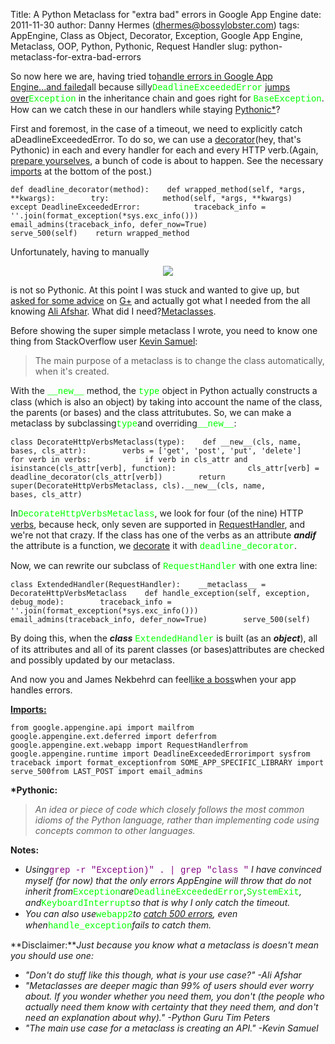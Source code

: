 Title: A Python Metaclass for "extra bad" errors in Google App Engine
date: 2011-11-30
author: Danny Hermes (dhermes@bossylobster.com)
tags: AppEngine, Class as Object, Decorator, Exception, Google App Engine, Metaclass, OOP, Python, Pythonic, Request Handler
slug: python-metaclass-for-extra-bad-errors

So now here we are, having tried to[handle errors in Google App
Engine...and
failed](http://blog.bossylobster.com/2011/11/handling-errors-in-google-app-engineand.html)all
because silly<span class="Apple-style-span"
style="color: lime; font-family: 'Courier New', Courier, monospace;">DeadlineExceededError</span>
[jumps
over](http://code.google.com/p/googleappengine/source/browse/trunk/python/google/appengine/runtime/__init__.py#32)<span
class="Apple-style-span"
style="color: lime; font-family: 'Courier New', Courier, monospace;">Exception</span>
in the inheritance chain and goes right for <span
class="Apple-style-span"
style="color: lime; font-family: 'Courier New', Courier, monospace;">BaseException</span>.
How can we catch these in our handlers while staying
[Pythonic\*](http://docs.python.org/glossary.html#term-pythonic)?

First and foremost, in the case of a timeout, we need to explicitly
catch aDeadlineExceededError. To do so, we can use a
[decorator](http://stackoverflow.com/questions/739654/understanding-python-decorators#1594484)(hey,
that's Pythonic) in each and every handler for each and every HTTP
verb.(Again, [prepare
yourselves](http://troll.me/images/war-cat/prepare-yourself-for-war.jpg),
a bunch of code is about to happen. See the necessary
[imports](http://blog.bossylobster.com/2011/11/python-metaclass-for-extra-bad-errors.html#imports)
at the bottom of the post.)

~~~~ {.prettyprint style="background-color: white;"}
def deadline_decorator(method):    def wrapped_method(self, *args, **kwargs):        try:            method(self, *args, **kwargs)        except DeadlineExceededError:            traceback_info = ''.join(format_exception(*sys.exc_info()))            email_admins(traceback_info, defer_now=True)            serve_500(self)    return wrapped_method
~~~~

Unfortunately, having to manually

<div class="separator" style="clear: both; text-align: center;">

[![](http://www.bossylobster.com/images/blog/decorate_all_the_functions.jpg)](http://www.bossylobster.com/images/blog/decorate_all_the_functions.jpg)

</div>

is not so Pythonic. At this point I was stuck and wanted to give up, but
[asked for some
advice](https://plus.google.com/u/0/114760865724135687241/posts/GJjXjq5zXhU)
on [G+](http://www.google.com/+) and actually got what I needed from the
all knowing [Ali
Afshar](https://plus.google.com/u/0/118327176775959145936/posts). What
did I
need?[Metaclasses](http://stackoverflow.com/questions/100003/what-is-a-metaclass-in-python#6581949).

Before showing the super simple metaclass I wrote, you need to know one
thing from StackOverflow user [Kevin
Samuel](http://stackoverflow.com/users/9951/kevin-samuel):

> The main purpose of a metaclass is to change the class automatically,
> when it's created.

With the <span class="Apple-style-span"
style="color: lime; font-family: 'Courier New', Courier, monospace;">\_\_new\_\_</span>
method, the <span class="Apple-style-span"
style="color: lime; font-family: 'Courier New', Courier, monospace;">type</span>
object in Python actually constructs a class (which is also an object)
by taking into account the name of the class, the parents (or bases) and
the class attritubutes. So, we can make a metaclass by subclassing<span
class="Apple-style-span"
style="color: lime; font-family: 'Courier New', Courier, monospace;">type</span>and
overriding<span class="Apple-style-span"
style="color: lime; font-family: 'Courier New', Courier, monospace;">\_\_new\_\_</span>:

~~~~ {.prettyprint style="background-color: white;"}
class DecorateHttpVerbsMetaclass(type):    def __new__(cls, name, bases, cls_attr):        verbs = ['get', 'post', 'put', 'delete']        for verb in verbs:            if verb in cls_attr and isinstance(cls_attr[verb], function):                cls_attr[verb] = deadline_decorator(cls_attr[verb])        return super(DecorateHttpVerbsMetaclass, cls).__new__(cls, name,                                                              bases, cls_attr)
~~~~

In<span class="Apple-style-span"
style="color: lime; font-family: 'Courier New', Courier, monospace;">DecorateHttpVerbsMetaclass</span>,
we look for four (of the nine) HTTP
[verbs](http://en.wikipedia.org/wiki/Hypertext_Transfer_Protocol#Request_methods),
because heck, only seven are supported in
[RequestHandler](http://code.google.com/appengine/docs/python/tools/webapp/requesthandlerclass.html),
and we're not that crazy. If the class has one of the verbs as an
attribute ***andif*** the attribute is a function, we
[decorate](http://troll.me/images/misc-corrupted-husband/i-try-to-decorate-the-house-he-puts-spiderman-images-everywhere.jpg)
it with <span class="Apple-style-span"
style="color: lime; font-family: 'Courier New', Courier, monospace;">deadline\_decorator</span>.

Now, we can rewrite our subclass of <span class="Apple-style-span"
style="color: lime; font-family: 'Courier New', Courier, monospace;">RequestHandler</span>
with one extra line:

~~~~ {.prettyprint style="background-color: white;"}
class ExtendedHandler(RequestHandler):    __metaclass__ = DecorateHttpVerbsMetaclass    def handle_exception(self, exception, debug_mode):        traceback_info = ''.join(format_exception(*sys.exc_info()))        email_admins(traceback_info, defer_now=True)        serve_500(self)
~~~~

By doing this, when the ***class*** <span class="Apple-style-span"
style="color: lime; font-family: 'Courier New', Courier, monospace;">ExtendedHandler</span>
is built (as an ***object***), all of its attributes and all of its
parent classes (or bases)attributes are checked and possibly updated by
our metaclass.

And now you and James Nekbehrd can feel[like a
boss](http://www.youtube.com/watch?v=NisCkxU544c)when your app handles
errors.

**[Imports:](http://blog.bossylobster.com/2011/11/python-metaclass-for-extra-bad-errors.html#imports)**

~~~~ {.prettyprint style="background-color: white;"}
from google.appengine.api import mailfrom google.appengine.ext.deferred import deferfrom google.appengine.ext.webapp import RequestHandlerfrom google.appengine.runtime import DeadlineExceededErrorimport sysfrom traceback import format_exceptionfrom SOME_APP_SPECIFIC_LIBRARY import serve_500from LAST_POST import email_admins
~~~~

**\*Pythonic:**

> *An idea or piece of code which closely follows the most common idioms
> of the Python language, rather than implementing code using concepts
> common to other languages.*

**Notes:**

-   *Using*<span class="Apple-style-span"
    style="background-color: white; color: purple; font-family: 'Courier New', Courier, monospace;">grep
    -r "Exception)" . | grep "class "</span> *I have convinced myself
    (for now) that the only errors AppEngine will throw that do not
    inherit from*<span class="Apple-style-span"
    style="color: lime; font-family: 'Courier New', Courier, monospace;">Exception</span>*are*<span
    class="Apple-style-span"
    style="color: lime; font-family: 'Courier New', Courier, monospace;">DeadlineExceededError</span>*,*<span
    class="Apple-style-span"
    style="color: lime; font-family: 'Courier New', Courier, monospace;">SystemExit</span>*,
    and*<span class="Apple-style-span"
    style="color: lime; font-family: 'Courier New', Courier, monospace;">KeyboardInterrupt</span>*so
    that is why I only catch the timeout.*
-   *You can also use*<span class="Apple-style-span"
    style="color: lime; font-family: 'Courier New', Courier, monospace;">webapp2</span>*to
    [catch 500
    errors](http://stackoverflow.com/questions/6853257/how-can-i-setup-a-global-deadlineexceedederror-handler),
    even when*<span class="Apple-style-span"
    style="color: lime; font-family: 'Courier New', Courier, monospace;">handle\_exception</span>*fails
    to catch them.*


**Disclaimer:***Just because you know what a metaclass is doesn't mean
you should use one:*

-   *"Don't do stuff like this though, what is your use case?" -Ali
    Afshar*
-   *"Metaclasses are deeper magic than 99% of users should ever worry
    about. If you wonder whether you need them, you don't (the people
    who actually need them know with certainty that they need them, and
    don't need an explanation about why)." -Python Guru Tim Peters*
-   *"The main use case for a metaclass is creating an API." -Kevin
    Samuel*

<a href="https://profiles.google.com/114760865724135687241" rel="author" style="display: none;">About Bossy Lobster</a>

